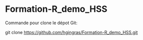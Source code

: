 # Formation-R_demo_HSS

Commande pour clone le dépot Git:

git clone https://github.com/hgingras/Formation-R_demo_HSS.git
